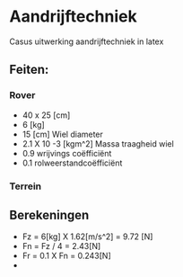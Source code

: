 # Aandrijftechniek
Casus uitwerking aandrijftechniek in latex



## Feiten:
### Rover
- 40 x 25 [cm]
- 6 [kg]
- 15 [cm] Wiel diameter
- 2.1 X 10 -3 [kgm^2] Massa traagheid wiel
- 0.9 wrijvings coëfficiënt
- 0.1 rolweerstandcoëfficiënt

### Terrein

## Berekeningen
- Fz = 6[kg] X 1.62[m/s^2] = 9.72 [N]
- Fn = Fz / 4 = 2.43[N]  
- Fr = 0.1 X Fn = 0.243[N]
- 

